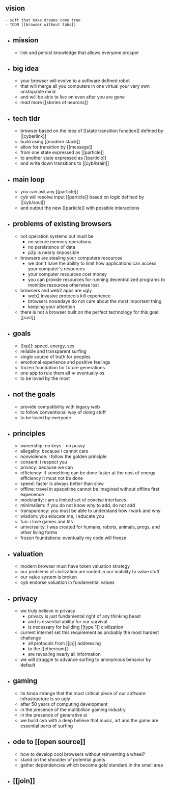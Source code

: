 ## vision
	- soft that make dreams come true
	- TODO [[browser without tabs]]
- ## mission
	- link and persist knowledge that allows everyone prosper
- ## big idea
	- your browser will evolve to a software defined robot
	- that will merge all you computers in one virtual your very own unstopable mind
	- and will be able to live on even after you are gone
	- read more [[stories of neurons]]
- ## tech tldr
	- browser based on the idea of [[state transition function]] defined by [[cyberlink]]
	- build using [[modern stack]]
	- allow for transition by [[message]]
	- from one state expressed as [[particle]]
	- to another state expressed as [[particle]]
	- and write down transitions to [[cyb/brain]]
- ## main loop
	- you can ask any [[particle]]
	- cyb will resolve input [[particle]] based on logic defined by [[cyb/soul]]
	- and output the new [[particle]] with possible interactions
- ## problems of existing browsers
	- not operation systems but must be
		- no secure memory operations
		- no persistence of data
		- p2p is nearly impossible
	- browsers are stealing your computers resources
		- we don't have the ability to limit how applications can access your computer's resources
		- your computer resources cost money
		- you can provide resources for running decentralized programs to monitize resources otherwise lost
	- browsers and web2 apps are ugly
		- web2 invasive protocols kill experience
		- browsers nowadays do not care about the most important thing
		- keeping your attention
	- there is not a browser built on the perfect technology for this goal: [[rust]]
- ## goals
	- [[xp]]: speed, energy, sex
	- reliable and transparent surfing
	- single source of truth for peoples
	- emotional experience and positive feelings
	- frozen foundation for future generations
	- one app to rule them all => eventually os
	- to be loved by the most
- ## not the goals
	- provide compatibility with legacy web
	- to follow conventional way of doing stuff
	- to be loved by everyone
- ## principles
	- ownership: no keys - no pussy
	- allegality: because i cannot care
	- nonviolence: i follow the golden principle
	- consent: i respect you
	- privacy: because we can
	- efficiency: if something can be done faster at the cost of energy efficiency it must not be done
	- speed: faster is always better than slow
	- offline: travel in spacetime cannot be imagined without offline first experience
	- modularity: i am a limited set of concise interfaces
	- minimalism: if you do not know why to add, do not add
	- transparency: you must be able to understand how i work and why
	- wisdom: you educate me, i educate you
	- fun: i love games and tits
	- universality: i was created for humans, robots, animals, progs, and other living forms
	- frozen foundations: eventually my code will freeze
- ## valuation
	- modern browser must have token valuation strategy
	- our problems of civilization are rooted in our inability to value stuff
	- our value system is broken
	- cyb endorse valuation in fundamental values
- ## privacy
	- we truly believe in privacy
		- privacy is just fundamental right of any thinking beast
		- and is essential ability for our survival
		- is necessary for building [[type 1]] civilization
	- current internet set this requirement as probably the most hardest challenge
		- all protocols from [[ip]] addressing
		- to the [[ethereum]]
		- are revealing nearly all information
	- we will struggle to advance surfing to anonymous behavior by default
- ## gaming
	- its kinda strange that the most critical piece of our software infrastructure is so ugly
	- after 50 years of computing development
	- in the presence of the multibillion gaming industry
	- in the presence of generative ai
	- we build cyb with a deep believe that music, art and the game are essential parts of surfing
- ## ode to [[open source]]
	- how to develop cool browsers without reinventing a wheel?
	- stand on the shoulder of potential giants
	- gather dependencies which become gold standard in the small area
- ## [[join]]